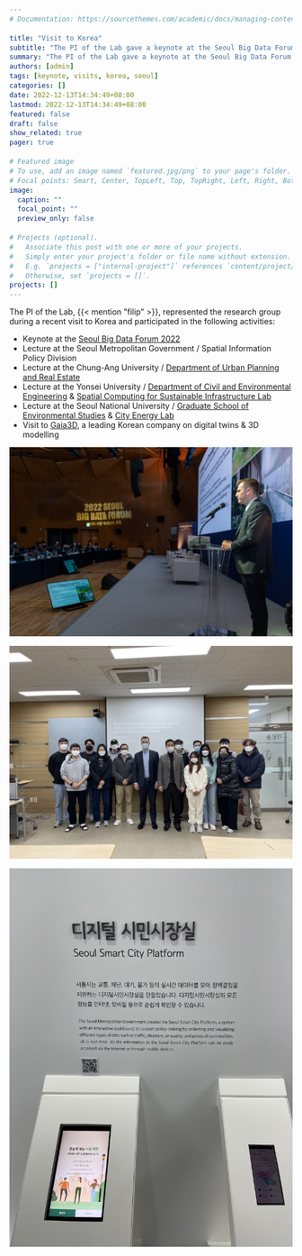 ```yaml
---
# Documentation: https://sourcethemes.com/academic/docs/managing-content/

title: "Visit to Korea"
subtitle: "The PI of the Lab gave a keynote at the Seoul Big Data Forum and visited five organisations."
summary: "The PI of the Lab gave a keynote at the Seoul Big Data Forum and visited five organisations."
authors: [admin]
tags: [keynote, visits, korea, seoul]
categories: []
date: 2022-12-13T14:34:49+08:00
lastmod: 2022-12-13T14:34:49+08:00
featured: false
draft: false
show_related: true
pager: true

# Featured image
# To use, add an image named `featured.jpg/png` to your page's folder.
# Focal points: Smart, Center, TopLeft, Top, TopRight, Left, Right, BottomLeft, Bottom, BottomRight.
image:
  caption: ""
  focal_point: ""
  preview_only: false

# Projects (optional).
#   Associate this post with one or more of your projects.
#   Simply enter your project's folder or file name without extension.
#   E.g. `projects = ["internal-project"]` references `content/project/deep-learning/index.md`.
#   Otherwise, set `projects = []`.
projects: []
---
```


The PI of the Lab, {{< mention "filip" >}}, represented the research group during a recent visit to Korea and participated in the following activities:

+ Keynote at the [Seoul Big Data Forum 2022](https://seoulbigdataforum.kr/)
+ Lecture at the Seoul Metropolitan Government / Spatial Information Policy Division
+ Lecture at the Chung-Ang University / [Department of Urban Planning and Real Estate](http://planning.cau.ac.kr/eng/)
+ Lecture at the Yonsei University / [Department of Civil and Environmental Engineering](https://civil.yonsei.ac.kr/civil_en/index.do) & [Spatial Computing for Sustainable Infrastructure Lab](http://scsi.yonsei.ac.kr/)
+ Lecture at the Seoul National University / [Graduate School of Environmental Studies](https://gses.snu.ac.kr/en) & [City Energy Lab](http://cityenergylab.cafe24.com/)
+ Visit to [Gaia3D](https://gaia3d.com/en/), a leading Korean company on digital twins & 3D modelling

![](1.jpg)

![](2.jpg)

![](3.jpg)
